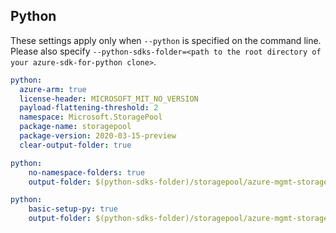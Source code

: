 ## Python

These settings apply only when `--python` is specified on the command line.
Please also specify `--python-sdks-folder=<path to the root directory of your azure-sdk-for-python clone>`.

```yaml $(python)
python:
  azure-arm: true
  license-header: MICROSOFT_MIT_NO_VERSION
  payload-flattening-threshold: 2
  namespace: Microsoft.StoragePool
  package-name: storagepool
  package-version: 2020-03-15-preview
  clear-output-folder: true
```

``` yaml $(python) && $(python-mode) == 'update'
python:
    no-namespace-folders: true
    output-folder: $(python-sdks-folder)/storagepool/azure-mgmt-storagepool/azure/mgmt/storagepool
```
``` yaml $(python) && $(python-mode) == 'create'
python:
    basic-setup-py: true
    output-folder: $(python-sdks-folder)/storagepool/azure-mgmt-storagepool
```
